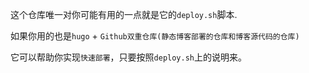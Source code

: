 这个仓库唯一对你可能有用的一点就是它的`deploy.sh`脚本.

如果你用的也是`hugo` + `Github双重仓库(静态博客部署的仓库和博客源代码的仓库)`

它可以帮助你实现`快速部署`，只要按照`deploy.sh`上的说明来。
